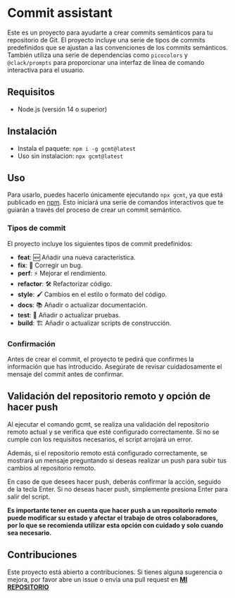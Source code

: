 # Commit assistant

Este es un proyecto para ayudarte a crear commits semánticos para tu repositorio de Git. El proyecto incluye una serie de tipos de commits predefinidos que se ajustan a las convenciones de los commits semánticos. También utiliza una serie de dependencias como `picocolors` y `@clack/prompts` para proporcionar una interfaz de línea de comando interactiva para el usuario.

## Requisitos
- Node.js (versión 14 o superior)

## Instalación
- Instala el paquete: `npm i -g gcmt@latest`
- Uso sin instalacion: `npx gcmt@latest`

## Uso
Para usarlo, puedes hacerlo únicamente ejecutando `npx gcmt`, ya que está publicado en [npm](www.npmjs.com). Esto iniciará una serie de comandos interactivos que te guiarán a través del proceso de crear un commit semántico.

### **Tipos de commit**
El proyecto incluye los siguientes tipos de commit predefinidos:

- **feat**: 🆕 Añadir una nueva característica.
- **fix**: 🐛 Corregir un bug.
- **perf**: ⚡ Mejorar el rendimiento.
- **refactor**: 🛠 Refactorizar código.
- **style**: 🖌️ Cambios en el estilo o formato del código.
- **docs**: 📚 Añadir o actualizar documentación.
- **test**: 🧪 Añadir o actualizar pruebas.
- **build**: 🏗️ Añadir o actualizar scripts de construcción.

### **Confirmación**
Antes de crear el commit, el proyecto te pedirá que confirmes la información que has introducido. Asegúrate de revisar cuidadosamente el mensaje del commit antes de confirmar.

## Validación del repositorio remoto y opción de hacer push
Al ejecutar el comando gcmt, se realiza una validación del repositorio remoto actual y se verifica que esté configurado correctamente. Si no se cumple con los requisitos necesarios, el script arrojará un error.

Además, si el repositorio remoto está configurado correctamente, se mostrará un mensaje preguntando si deseas realizar un push para subir tus cambios al repositorio remoto.

En caso de que desees hacer push, deberás confirmar la acción, seguido de la tecla Enter. Si no deseas hacer push, simplemente presiona Enter para salir del script.

**Es importante tener en cuenta que hacer push a un repositorio remoto puede modificar su estado y afectar el trabajo de otros colaboradores, por lo que se recomienda utilizar esta opción con cuidado y solo cuando sea necesario.**

## Contribuciones
Este proyecto está abierto a contribuciones. Si tienes alguna sugerencia o mejora, por favor abre un issue o envía una pull request en [**MI REPOSITORIO**](https://github.com/drummes12/gcmt)
